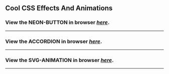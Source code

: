 ## Cool CSS Effects And Animations

### View the __NEON-BUTTON__ in browser _[here](https://htmlpreview.github.io/?https://github.com/Anish999/CSSEffects/blob/main/Neon-button.html)_.
  
****

### View the __ACCORDION__ in browser _[here](https://htmlpreview.github.io/?https://github.com/Anish999/CSSEffects/blob/main/Accordion.html)_.

****

### View the __SVG-ANIMATION__ in browser _[here](https://htmlpreview.github.io/?https://github.com/Anish999/CSSEffects/blob/main/Designer.html)_.

****

